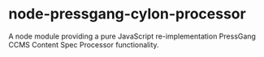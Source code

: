node-pressgang-cylon-processor
==============================

A node module providing a pure JavaScript re-implementation PressGang CCMS Content Spec Processor functionality.